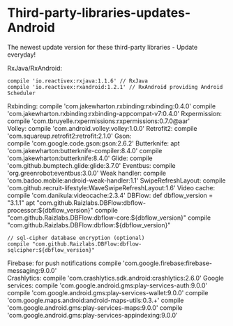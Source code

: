 # Third-party-libraries-updates-Android
The newest update version for these third-party libraries - Update everyday!

  RxJava/RxAndroid:
  
    compile 'io.reactivex:rxjava:1.1.6' // RxJava
    compile 'io.reactivex:rxandroid:1.2.1' // RxAndroid providing Android Scheduler
    
  Rxbinding: 
    compile 'com.jakewharton.rxbinding:rxbinding:0.4.0'
    compile 'com.jakewharton.rxbinding:rxbinding-appcompat-v7:0.4.0'
  Rxpermission:
    compile 'com.tbruyelle.rxpermissions:rxpermissions:0.7.0@aar'  
  Volley:
    compile 'com.android.volley:volley:1.0.0'
  Retrofit2:
    compile 'com.squareup.retrofit2:retrofit:2.1.0'
  Gson:  
    compile 'com.google.code.gson:gson:2.6.2'
  Butterknife:
    apt 'com.jakewharton:butterknife-compiler:8.4.0'
    compile 'com.jakewharton:butterknife:8.4.0'
  Glide:
    compile 'com.github.bumptech.glide:glide:3.7.0'
  Eventbus:
    compile 'org.greenrobot:eventbus:3.0.0'
  Weak handler:
    compile 'com.badoo.mobile:android-weak-handler:1.1'
  SwipeRefreshLayout:
    compile 'com.github.recruit-lifestyle:WaveSwipeRefreshLayout:1.6'
  Video cache:
    compile 'com.danikula:videocache:2.3.4'
  DBFlow:
      def dbflow_version = "3.1.1"
    apt "com.github.Raizlabs.DBFlow:dbflow-processor:${dbflow_version}"
    compile "com.github.Raizlabs.DBFlow:dbflow-core:${dbflow_version}"
    compile "com.github.Raizlabs.DBFlow:dbflow:${dbflow_version}"

    // sql-cipher database encryption (optional)
    compile "com.github.Raizlabs.DBFlow:dbflow-sqlcipher:${dbflow_version}"
  Firebase: for push notifications
    compile 'com.google.firebase:firebase-messaging:9.0.0'  
  Crashlytics:
    compile 'com.crashlytics.sdk.android:crashlytics:2.6.0'
  Google services:
    compile 'com.google.android.gms:play-services-auth:9.0.0'
    compile 'com.google.android.gms:play-services-wallet:9.0.0'
    compile 'com.google.maps.android:android-maps-utils:0.3.+'
    compile 'com.google.android.gms:play-services-maps:9.0.0'
    compile 'com.google.android.gms:play-services-appindexing:9.0.0'
    
